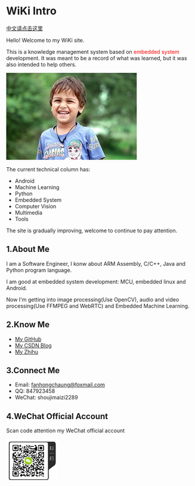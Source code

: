 # WiKi Intro
[中文请点击这里](index-zh)

Hello! Welcome to my WiKi site.

This is a knowledge management system based on <font color="red">embedded system</font> development. It was meant to be a record of what was learned, but it was also intended to help others.

![](assets\images\happy_boy_origin.jpg)

The current technical column has:

* Android
* Machine Learning
* Python
* Embedded System
* Computer Vision
* Multimedia
* Tools

The site is gradually improving, welcome to continue to pay attention.

## 1.About Me
I am a Software Engineer, I konw about ARM Assembly, C/C++, Java and Python program language.

I am good at embedded system development: MCU, embedded linux and Android.

Now I'm getting into image processing(Use OpenCV), audio and video processing(Use FFMPEG and WebRTC) and Embedded Machine Learning.

## 2.Know Me
* [My GitHub](https://github.com/edgeML)
* [My CSDN Blog](https://blog.csdn.net/jiasike)
* [My Zhihu](https://www.zhihu.com/people/fhc2019/activities)

## 3.Connect Me
* Email: fanhongchaung@foxmail.com
* QQ: 847923458
* WeChat: shoujimaizi2289

## 4.WeChat Official Account

Scan code attention my WeChat official account

![weixingongzhonghao](assets/images/weixingongzhonghao.png)